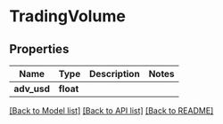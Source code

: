 # TradingVolume

## Properties
Name | Type | Description | Notes
------------ | ------------- | ------------- | -------------
**adv_usd** | **float** |  | 

[[Back to Model list]](../README.md#documentation-for-models) [[Back to API list]](../README.md#documentation-for-api-endpoints) [[Back to README]](../README.md)


